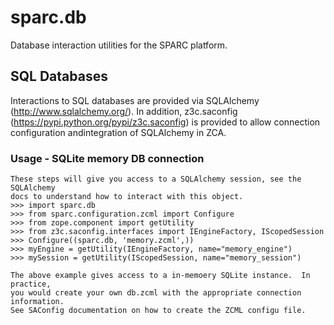 sparc.db
========

Database interaction utilities for the SPARC platform.

SQL Databases
-------------
Interactions to SQL databases are provided via SQLAlchemy (http://www.sqlalchemy.org/).
In addition, z3c.saconfig (https://pypi.python.org/pypi/z3c.saconfig) is 
provided to allow connection configuration andintegration of SQLAlchemy in ZCA.

### Usage - SQLite memory DB connection
    These steps will give you access to a SQLAlchemy session, see the SQLAlchemy
    docs to understand how to interact with this object.
    >>> import sparc.db
    >>> from sparc.configuration.zcml import Configure
    >>> from zope.component import getUtility
    >>> from z3c.saconfig.interfaces import IEngineFactory, IScopedSession
    >>> Configure((sparc.db, 'memory.zcml',))
    >>> myEngine = getUtility(IEngineFactory, name="memory_engine")
    >>> mySession = getUtility(IScopedSession, name="memory_session")
    
    The above example gives access to a in-memoery SQLite instance.  In practice,
    you would create your own db.zcml with the appropriate connection information.
    See SAConfig documentation on how to create the ZCML configu file.